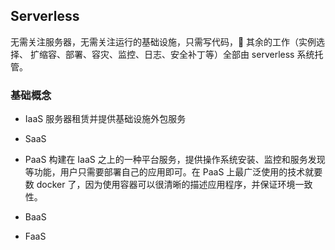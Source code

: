 ## Serverless

无需关注服务器，无需关注运行的基础设施，只需写代码， 其余的工作（实例选择、 扩缩容、部署、容灾、监控、日志、安全补丁等）全部由 serverless 系统托管。

### 基础概念

- IaaS 服务器租赁并提供基础设施外包服务

- SaaS

- PaaS 构建在 IaaS 之上的一种平台服务，提供操作系统安装、监控和服务发现等功能，用户只需要部署自己的应用即可。在 PaaS 上最广泛使用的技术就要数 docker 了，因为使用容器可以很清晰的描述应用程序，并保证环境一致性。

- BaaS

- FaaS
